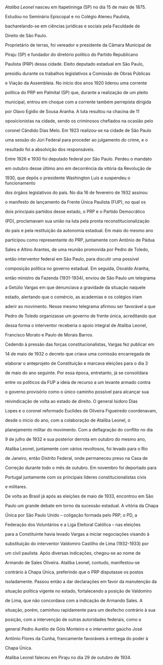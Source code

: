 

*Ataliba Leonel* nasceu em Itapetininga (SP) no dia 15 de maio de 1875.



Estudou no Seminário Episcopal e no Colégio Ateneu Paulista,

bacharelando-se em ciências jurídicas e sociais pela Faculdade de

Direito de São Paulo.



Proprietário de terras, foi vereador e presidente da Câmara Municipal de

Piraju (SP) e fundador do diretório político do Partido Republicano

Paulista (PRP) dessa cidade. Eleito deputado estadual em São Paulo,

presidiu durante os trabalhos legislativos a Comissão de Obras Públicas

e Viação da Assembleia. No início dos anos 1920 liderou uma corrente

política do PRP em Palmital (SP) que, durante a realização de um pleito

municipal, entrou em choque com a corrente também perrepista dirigida

por Olavo Egídio de Sousa Aranha. A luta resultou na chacina de 11

oposicionistas na cidade, sendo os criminosos chefiados na ocasião pelo

coronel Cândido Dias Melo. Em 1923 realizou-se na cidade de São Paulo

uma sessão do Júri Federal para proceder ao julgamento do crime, e o

resultado foi a absolvição dos responsáveis.



Entre 1926 e 1930 foi deputado federal por São Paulo. Perdeu o mandato

em outubro desse último ano em decorrência da vitória da Revolução de

1930, que depôs o presidente Washington Luís e suspendeu o funcionamento

dos órgãos legislativos do país. No dia 16 de fevereiro de 1932 assinou

o manifesto de lançamento da Frente Única Paulista (FUP), no qual os

dois principais partidos desse estado, o PRP e o Partido Democrático

(PD), proclamavam sua união na luta pela pronta reconstitucionalização

do país e pela restituição da autonomia estadual. Em maio do mesmo ano

participou como representante do PRP, juntamente com Antônio de Pádua

Sales e Altino Arantes, de uma reunião promovida por Pedro de Toledo,

então interventor federal em São Paulo, para discutir uma possível

composição política no governo estadual. Em seguida, Osvaldo Aranha,

então ministro da Fazenda (1931-1934), enviou de São Paulo um telegrama

a Getúlio Vargas em que denunciava a gravidade da situação naquele

estado, alertando que o comércio, as academias e os colégios iriam

aderir ao movimento. Nesse mesmo telegrama afirmou ser favorável a que

Pedro de Toledo organizasse um governo de frente única, acreditando que

dessa forma o interventor receberia o apoio integral de Ataliba Leonel,

Francisco Morato e Paulo de Morais Barros.



Cedendo à pressão das forças constitucionalistas, Vargas fez publicar em

14 de maio de 1932 o decreto que criava uma comissão encarregada de

elaborar o anteprojeto de Constituição e marcava eleições para o dia 3

de maio do ano seguinte. Por essa época, entretanto, já se consolidara

entre os políticos da FUP a ideia de recurso a um levante armado contra

o governo provisório como o único caminho possível para alcançar sua

reivindicação de volta ao estado de direito. O general Isidoro Dias

Lopes e o coronel reformado Euclides de Oliveira Figueiredo coordenavam,

desde o início do ano, com a colaboração de Ataliba Leonel, o

planejamento militar do movimento. Com a deflagração do conflito no dia

9 de julho de 1932 e sua posterior derrota em outubro do mesmo ano,

Ataliba Leonel, juntamente com vários revoltosos, foi levado para o Rio

de Janeiro, então Distrito Federal, onde permaneceu preso na Casa de

Correção durante todo o mês de outubro. Em novembro foi deportado para

Portugal juntamente com os principais líderes constitucionalistas civis

e militares.



De volta ao Brasil já após as eleições de maio de 1933, encontrou em São

Paulo um grande debate em torno da sucessão estadual. A vitória da Chapa

Única por São Paulo Unido – coligação formada pelo PRP, o PD, a

Federação dos Voluntários e a Liga Eleitoral Católica – nas eleições

para a Constituinte havia levado Vargas a iniciar negociações visando à

substituição do interventor Valdomiro Castilho de Lima (1932-1933) por

um civil paulista. Após diversas indicações, chegou-se ao nome de

Armando de Sales Oliveira. Ataliba Leonel, contudo, manifestou-se

contrário à Chapa Única, preferindo que o PRP disputasse os postos

isoladamente. Passou então a dar declarações em favor da manutenção da

situação política vigente no estado, fortalecendo a posição de Valdomiro

de Lima, que não concordava com a indicação de Armando Sales. A

situação, porém, caminhou rapidamente para um desfecho contrário à sua

posição, com a intervenção de outras autoridades federais, como o

general Pedro Aurélio de Góis Monteiro e o interventor gaúcho José

Antônio Flores da Cunha, francamente favoráveis à entrega do poder à

Chapa Única.



Ataliba Leonel faleceu em Piraju no dia 29 de outubro de 1934.



